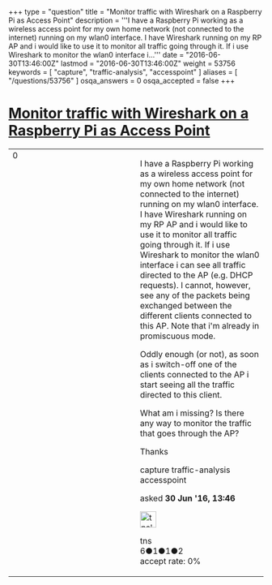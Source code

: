 +++
type = "question"
title = "Monitor traffic with Wireshark on a Raspberry Pi as Access Point"
description = '''I have a Raspberry Pi working as a wireless access point for my own home network (not connected to the internet) running on my wlan0 interface. I have Wireshark running on my RP AP and i would like to use it to monitor all traffic going through it. If i use Wireshark to monitor the wlan0 interface i...'''
date = "2016-06-30T13:46:00Z"
lastmod = "2016-06-30T13:46:00Z"
weight = 53756
keywords = [ "capture", "traffic-analysis", "accesspoint" ]
aliases = [ "/questions/53756" ]
osqa_answers = 0
osqa_accepted = false
+++

<div class="headNormal">

# [Monitor traffic with Wireshark on a Raspberry Pi as Access Point](/questions/53756/monitor-traffic-with-wireshark-on-a-raspberry-pi-as-access-point)

</div>

<div id="main-body">

<div id="askform">

<table id="question-table" style="width:100%;"><colgroup><col style="width: 50%" /><col style="width: 50%" /></colgroup><tbody><tr class="odd"><td style="width: 30px; vertical-align: top"><div class="vote-buttons"><div id="post-53756-score" class="post-score" title="current number of votes">0</div><div id="favorite-count" class="favorite-count"></div></div></td><td><div id="item-right"><div class="question-body"><p>I have a Raspberry Pi working as a wireless access point for my own home network (not connected to the internet) running on my wlan0 interface. I have Wireshark running on my RP AP and i would like to use it to monitor all traffic going through it. If i use Wireshark to monitor the wlan0 interface i can see all traffic directed to the AP (e.g. DHCP requests). I cannot, however, see any of the packets being exchanged between the different clients connected to this AP. Note that i'm already in promiscuous mode.</p><p>Oddly enough (or not), as soon as i switch-off one of the clients connected to the AP i start seeing all the traffic directed to this client.</p><p>What am i missing? Is there any way to monitor the traffic that goes through the AP?</p><p>Thanks</p></div><div id="question-tags" class="tags-container tags">capture traffic-analysis accesspoint</div><div id="question-controls" class="post-controls"></div><div class="post-update-info-container"><div class="post-update-info post-update-info-user"><p>asked <strong>30 Jun '16, 13:46</strong></p><img src="https://secure.gravatar.com/avatar/c7ca49c88eff92c708bc3487cd117e36?s=32&amp;d=identicon&amp;r=g" class="gravatar" width="32" height="32" alt="tns&#39;s gravatar image" /><p>tns<br />
<span class="score" title="6 reputation points">6</span><span title="1 badges"><span class="badge1">●</span><span class="badgecount">1</span></span><span title="1 badges"><span class="silver">●</span><span class="badgecount">1</span></span><span title="2 badges"><span class="bronze">●</span><span class="badgecount">2</span></span><br />
<span class="accept_rate" title="Rate of the user&#39;s accepted answers">accept rate:</span> <span title="tns has no accepted answers">0%</span></p></div></div><div id="comments-container-53756" class="comments-container"></div><div id="comment-tools-53756" class="comment-tools"></div><div class="clear"></div><div id="comment-53756-form-container" class="comment-form-container"></div><div class="clear"></div></div></td></tr></tbody></table>

</div>

</div>

